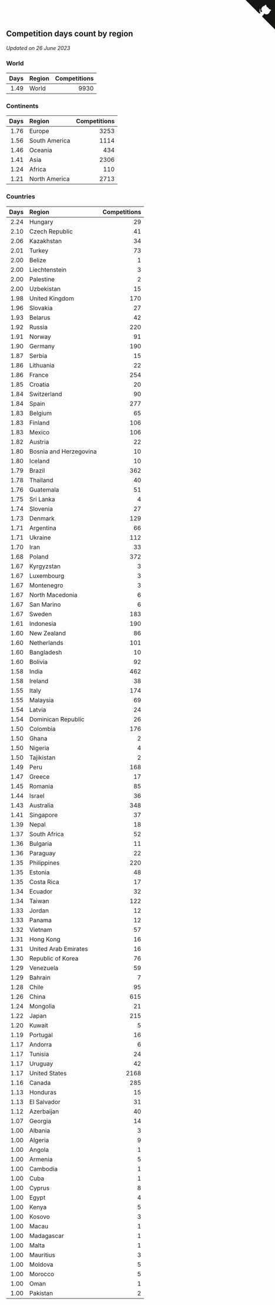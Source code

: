 ## Competition days count by region

*Updated on 26 June 2023*


### World

| Days | Region | Competitions |
| ---: | :--- | ---: |
| 1.49 | World | 9930 |

### Continents

| Days | Region | Competitions |
| ---: | :--- | ---: |
| 1.76 | Europe | 3253 |
| 1.56 | South America | 1114 |
| 1.46 | Oceania | 434 |
| 1.41 | Asia | 2306 |
| 1.24 | Africa | 110 |
| 1.21 | North America | 2713 |

### Countries

| Days | Region | Competitions |
| ---: | :--- | ---: |
| 2.24 | Hungary | 29 |
| 2.10 | Czech Republic | 41 |
| 2.06 | Kazakhstan | 34 |
| 2.01 | Turkey | 73 |
| 2.00 | Belize | 1 |
| 2.00 | Liechtenstein | 3 |
| 2.00 | Palestine | 2 |
| 2.00 | Uzbekistan | 15 |
| 1.98 | United Kingdom | 170 |
| 1.96 | Slovakia | 27 |
| 1.93 | Belarus | 42 |
| 1.92 | Russia | 220 |
| 1.91 | Norway | 91 |
| 1.90 | Germany | 190 |
| 1.87 | Serbia | 15 |
| 1.86 | Lithuania | 22 |
| 1.86 | France | 254 |
| 1.85 | Croatia | 20 |
| 1.84 | Switzerland | 90 |
| 1.84 | Spain | 277 |
| 1.83 | Belgium | 65 |
| 1.83 | Finland | 106 |
| 1.83 | Mexico | 106 |
| 1.82 | Austria | 22 |
| 1.80 | Bosnia and Herzegovina | 10 |
| 1.80 | Iceland | 10 |
| 1.79 | Brazil | 362 |
| 1.78 | Thailand | 40 |
| 1.76 | Guatemala | 51 |
| 1.75 | Sri Lanka | 4 |
| 1.74 | Slovenia | 27 |
| 1.73 | Denmark | 129 |
| 1.71 | Argentina | 66 |
| 1.71 | Ukraine | 112 |
| 1.70 | Iran | 33 |
| 1.68 | Poland | 372 |
| 1.67 | Kyrgyzstan | 3 |
| 1.67 | Luxembourg | 3 |
| 1.67 | Montenegro | 3 |
| 1.67 | North Macedonia | 6 |
| 1.67 | San Marino | 6 |
| 1.67 | Sweden | 183 |
| 1.61 | Indonesia | 190 |
| 1.60 | New Zealand | 86 |
| 1.60 | Netherlands | 101 |
| 1.60 | Bangladesh | 10 |
| 1.60 | Bolivia | 92 |
| 1.58 | India | 462 |
| 1.58 | Ireland | 38 |
| 1.55 | Italy | 174 |
| 1.55 | Malaysia | 69 |
| 1.54 | Latvia | 24 |
| 1.54 | Dominican Republic | 26 |
| 1.50 | Colombia | 176 |
| 1.50 | Ghana | 2 |
| 1.50 | Nigeria | 4 |
| 1.50 | Tajikistan | 2 |
| 1.49 | Peru | 168 |
| 1.47 | Greece | 17 |
| 1.45 | Romania | 85 |
| 1.44 | Israel | 36 |
| 1.43 | Australia | 348 |
| 1.41 | Singapore | 37 |
| 1.39 | Nepal | 18 |
| 1.37 | South Africa | 52 |
| 1.36 | Bulgaria | 11 |
| 1.36 | Paraguay | 22 |
| 1.35 | Philippines | 220 |
| 1.35 | Estonia | 48 |
| 1.35 | Costa Rica | 17 |
| 1.34 | Ecuador | 32 |
| 1.34 | Taiwan | 122 |
| 1.33 | Jordan | 12 |
| 1.33 | Panama | 12 |
| 1.32 | Vietnam | 57 |
| 1.31 | Hong Kong | 16 |
| 1.31 | United Arab Emirates | 16 |
| 1.30 | Republic of Korea | 76 |
| 1.29 | Venezuela | 59 |
| 1.29 | Bahrain | 7 |
| 1.28 | Chile | 95 |
| 1.26 | China | 615 |
| 1.24 | Mongolia | 21 |
| 1.22 | Japan | 215 |
| 1.20 | Kuwait | 5 |
| 1.19 | Portugal | 16 |
| 1.17 | Andorra | 6 |
| 1.17 | Tunisia | 24 |
| 1.17 | Uruguay | 42 |
| 1.17 | United States | 2168 |
| 1.16 | Canada | 285 |
| 1.13 | Honduras | 15 |
| 1.13 | El Salvador | 31 |
| 1.12 | Azerbaijan | 40 |
| 1.07 | Georgia | 14 |
| 1.00 | Albania | 3 |
| 1.00 | Algeria | 9 |
| 1.00 | Angola | 1 |
| 1.00 | Armenia | 5 |
| 1.00 | Cambodia | 1 |
| 1.00 | Cuba | 1 |
| 1.00 | Cyprus | 8 |
| 1.00 | Egypt | 4 |
| 1.00 | Kenya | 5 |
| 1.00 | Kosovo | 3 |
| 1.00 | Macau | 1 |
| 1.00 | Madagascar | 1 |
| 1.00 | Malta | 1 |
| 1.00 | Mauritius | 3 |
| 1.00 | Moldova | 5 |
| 1.00 | Morocco | 5 |
| 1.00 | Oman | 1 |
| 1.00 | Pakistan | 2 |


<a href="https://github.com/jonatanklosko/wca_statistics" class="github-corner" aria-label="View source on Github"><svg width="80" height="80" viewBox="0 0 250 250" style="fill:#151513; color:#fff; position: absolute; top: 0; border: 0; right: 0;" aria-hidden="true"><path d="M0,0 L115,115 L130,115 L142,142 L250,250 L250,0 Z"></path><path d="M128.3,109.0 C113.8,99.7 119.0,89.6 119.0,89.6 C122.0,82.7 120.5,78.6 120.5,78.6 C119.2,72.0 123.4,76.3 123.4,76.3 C127.3,80.9 125.5,87.3 125.5,87.3 C122.9,97.6 130.6,101.9 134.4,103.2" fill="currentColor" style="transform-origin: 130px 106px;" class="octo-arm"></path><path d="M115.0,115.0 C114.9,115.1 118.7,116.5 119.8,115.4 L133.7,101.6 C136.9,99.2 139.9,98.4 142.2,98.6 C133.8,88.0 127.5,74.4 143.8,58.0 C148.5,53.4 154.0,51.2 159.7,51.0 C160.3,49.4 163.2,43.6 171.4,40.1 C171.4,40.1 176.1,42.5 178.8,56.2 C183.1,58.6 187.2,61.8 190.9,65.4 C194.5,69.0 197.7,73.2 200.1,77.6 C213.8,80.2 216.3,84.9 216.3,84.9 C212.7,93.1 206.9,96.0 205.4,96.6 C205.1,102.4 203.0,107.8 198.3,112.5 C181.9,128.9 168.3,122.5 157.7,114.1 C157.9,116.9 156.7,120.9 152.7,124.9 L141.0,136.5 C139.8,137.7 141.6,141.9 141.8,141.8 Z" fill="currentColor" class="octo-body"></path></svg></a><style>.github-corner:hover .octo-arm{animation:octocat-wave 560ms ease-in-out}@keyframes octocat-wave{0%,100%{transform:rotate(0)}20%,60%{transform:rotate(-25deg)}40%,80%{transform:rotate(10deg)}}@media (max-width:500px){.github-corner:hover .octo-arm{animation:none}.github-corner .octo-arm{animation:octocat-wave 560ms ease-in-out}}</style>
